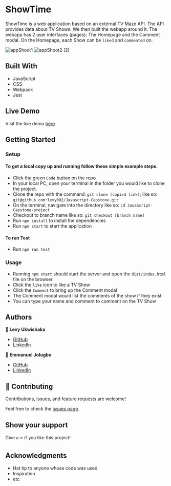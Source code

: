 # ShowTime

ShowTime is a web application based on an external TV Maze API. The API provides data about TV Shows. We then built the webapp around it. The webapp has 2 user interfaces (pages): The Homepage and the Comment modal. On the Homepage, each Show can be `liked` and `commented` on.

![appShoot1](https://user-images.githubusercontent.com/87197412/157998863-fb40a40f-5963-4aff-9be6-7d8dc6859ed6.png)
![appShoot2 (2)](https://user-images.githubusercontent.com/87197412/157998883-fc6d5001-6bd7-4c6b-a027-3492fd342710.png)

## Built With 
- JavaScript
- CSS
- Webpack
- Jest

## Live Demo
Visit the live demo [here](https://show-time-202.netlify.app/)

## Getting Started

### Setup

#### To get a local copy up and running follow these simple example steps.

- Click the green `Code` button on the repo
- In your local PC, open your terminal in the folder you would like to clone the project.
- Clone the repo with the command: `git clone (copied link)`; like so: `git@github.com:levy002/Javascript-Capstone.git`
- On the terminal, navigate into the directory like so: `cd JavaScript-Capstone-project`
- Checkout to branch name like so: `git checkout [branch name]`
- Run `npm install` to install the dependencies
- Run `npm start` to start the application

#### To run Test

- Run `npm run test`

### Usage

- Running `npm start` should start the server and open the `dist/index.html` file on the browser
- Click the `like` icon to like a TV Show
- Click the `Comment` to bring up the Comment modal
- The Comment modal would list the comments of the show if they exist
- You can type your name and comment to comment on the TV Show

## Authors

👤 **Levy Ukwishaka**

- [GitHub](https://github.com/levy002)
- [LinkedIn](https://www.linkedin.com/in/levy-ukwishaka-405391223/)

👤 **Emmanuel Jolugbo**

- [GitHub](https://github.com/thermiee)
- [LinkedIn](https://www.linkedin.com/in/jolugbo-temiloluwa-b96a54167/)

## 🤝 Contributing

Contributions, issues, and feature requests are welcome!

Feel free to check the [issues page](../../issues/).

## Show your support

Give a ⭐️ if you like this project!

## Acknowledgments

- Hat tip to anyone whose code was used
- Inspiration
- etc
